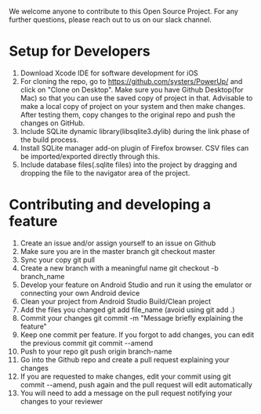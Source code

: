 We welcome anyone to contribute to this Open Source Project. For any further questions, please reach out to us on our slack channel.

# Setup for Developers

1. Download Xcode IDE for software development for iOS
2. For cloning the repo, go to https://github.com/systers/PowerUp/ and click on "Clone on Desktop". Make sure you have Github Desktop(for Mac) so that you can use the saved copy of project in that. Advisable to make a local copy of project on your system and then make changes. After testing them, copy changes to the original repo and push the changes on GitHub.
3. Include SQLite dynamic library(libsqlite3.dylib) during the link phase of the build process.
4. Install SQLite manager add-on plugin of Firefox browser. CSV files can be imported/exported directly through this.
5. Include database files(.sqlite files) into the project by dragging and dropping the file to the navigator area of the project.

# Contributing and developing a feature

1. Create an issue and/or assign yourself to an issue on Github
2. Make sure you are in the master branch git checkout master
3. Sync your copy git pull
4. Create a new branch with a meaningful name git checkout -b branch_name
5. Develop your feature on Android Studio and run it using the emulator or connecting your own Android device
6. Clean your project from Android Studio Build/Clean project
7. Add the files you changed git add file_name (avoid using git add .)
8. Commit your changes git commit -m "Message briefly explaining the feature"
9. Keep one commit per feature. If you forgot to add changes, you can edit the previous commit git commit --amend
10. Push to your repo git push origin branch-name
11. Go into the Github repo and create a pull request explaining your changes
12. If you are requested to make changes, edit your commit using git commit --amend, push again and the pull request will edit automatically
13. You will need to add a message on the pull request notifying your changes to your reviewer
